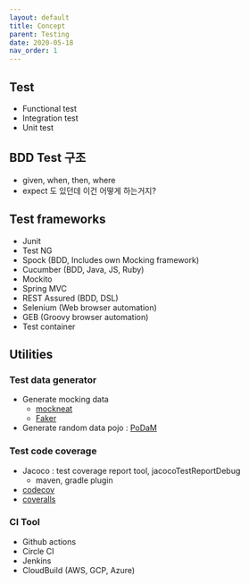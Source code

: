 ```yaml
---
layout: default
title: Concept
parent: Testing
date: 2020-05-18
nav_order: 1
---
```


## Test

- Functional test
- Integration test
- Unit test
  
## BDD Test 구조

- given, when, then, where
- expect 도 있던데 이건 어떻게 하는거지?

## Test frameworks

- Junit
- Test NG
- Spock (BDD, Includes own Mocking framework)
- Cucumber (BDD, Java, JS, Ruby)
- Mockito
- Spring MVC
- REST Assured (BDD, DSL)
- Selenium (Web browser automation)
- GEB (Groovy browser automation)
- Test container

## Utilities

### Test data generator

- Generate mocking data
  - [mockneat](https://github.com/nomemory/mockneat)
  - [Faker](https://github.com/DiUS/java-faker)
- Generate random data pojo : [PoDaM](http://mtedone.github.io/podam/)


### Test code coverage

- Jacoco : test coverage report tool, jacocoTestReportDebug
  - maven, gradle plugin
- [codecov](https://codecov.io/)
- [coveralls](https://coveralls.io/)

### CI Tool

- Github actions
- Circle CI
- Jenkins
- CloudBuild (AWS, GCP, Azure)